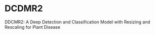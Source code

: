 # DCDMR2

DDCMR2: A Deep Detection and Classification
Model with Resizing and Rescaling for Plant Disease
